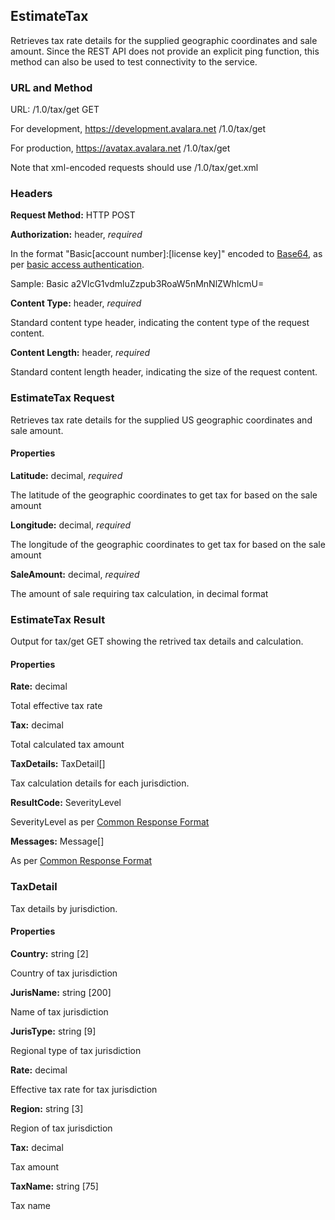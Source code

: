 ## EstimateTax

Retrieves tax rate details for the supplied geographic coordinates and sale amount.
Since the REST API does not provide an explicit ping function, this method can also be used to test connectivity to the service.

### URL and Method

URL: /1.0/tax/get GET

For development, 
	https://development.avalara.net
	/1.0/tax/get
    
For production, 
	https://avatax.avalara.net
	/1.0/tax/get
    
Note that xml-encoded requests should use /1.0/tax/get.xml

### Headers

**Request Method:** HTTP POST

**Authorization:** header, *required*

In the format "Basic[account number]:[license key]" encoded to <a href="http://en.wikipedia.org/wiki/Base64">Base64</a>, as per <a href="http://en.wikipedia.org/wiki/Basic_access_authentication">basic access authentication</a>.

Sample: Basic a2VlcG1vdmluZzpub3RoaW5nMnNlZWhlcmU=

**Content Type:** header, *required*

Standard content type header, indicating the content type of the request content.

**Content Length:** header, *required*

Standard content length header, indicating the size of the request content.

### EstimateTax Request

Retrieves tax rate details for the supplied US geographic coordinates and sale amount.

#### Properties

**Latitude:** decimal, *required*

The latitude of the geographic coordinates to get tax for based on the sale amount

**Longitude:** decimal, *required*

The longitude of the geographic coordinates to get tax for based on the sale amount

**SaleAmount:** decimal, *required*

The amount of sale requiring tax calculation, in decimal format

### EstimateTax Result

Output for tax/get GET showing the retrived tax details and calculation.

#### Properties

**Rate:** decimal

Total effective tax rate

**Tax:** decimal

Total calculated tax amount

**TaxDetails:** TaxDetail[]

Tax calculation details for each jurisdiction.

**ResultCode:** SeverityLevel

SeverityLevel as per <a title="Common Response Format" href="/api-docs/soap/shared-formats-and-methods#CommonResponseFormat">Common Response Format</a>

**Messages:** Message[]

As per <a title="Common Response Format" href="/api-docs/soap/shared-formats-and-methods#CommonResponseFormat">Common Response Format</a>

### TaxDetail

Tax details by jurisdiction.

#### Properties

**Country:** string [2]

Country of tax jurisdiction

**JurisName:** string [200]

Name of tax jurisdiction

**JurisType:** string [9]

Regional type of tax jurisdiction

**Rate:** decimal

Effective tax rate for tax jurisdiction

**Region:** string [3]

Region of tax jurisdiction

**Tax:** decimal

Tax amount

**TaxName:** string [75]

Tax name